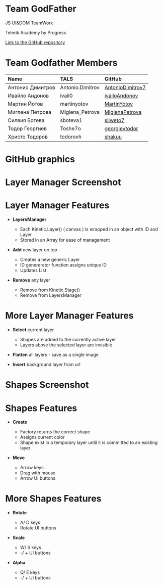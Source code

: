<!-- section start -->
<!-- attr: { class:'slide-title', showInPresentation:true, hasScriptWrapper:true } -->
# Team GodFather

<!-- <img showInPresentation="true" class="slide-image" src="imgs/the_godfather.jpg" style="top:30%; left:49%; width:30.36%; z-index:-1" /> -->

<div class="signature">
	<p class="signature-course">JS UI&DOM TeamWork</p>
	<p class="signature-initiative">Telerik Academy by Progress</p>
	<a href="https://github.com/TeamGodfather" class="signature-link">Link to the GitHub repository </a>
</div>

<!-- section start -->
<!-- attr: { showInPresentation:true, style:'font-size: 0.7em', hasScriptWrapper:true } -->

# Team Godfather Members

| Name | TALS | GitHub |
| :------------- | :------------------- | :------------------------------------------|
| Антонио Димитров  | Antonio.Dimitrov       | [AntonioDimitrov7 ](https://github.com/AntonioDimitrov7)                   |
| Ивайло Андонов   | ivail0 | [ivailoAndonov](https://github.com/ivailoAndonov)       |
| Мартин Йотов    | martinyotov  | [MartinYotov](https://github.com/MartinYotov)         |
| Миглена Петрова | Miglena_Petrova  | [MiglenaPetrova](https://github.com/MiglenaPetrova)         |
| Силвия Ботева | sboteva1    | [silweto7](https://github.com/silweto7)                 |
| Тодор Георгиев | Toshe7o    | [georgievtodor](https://github.com/georgievtodor)               |
| Христо Тодоров | todorovh      | [shakuu](https://github.com/shakuu) |

<!-- section start -->
<!-- attr: { showInPresentation:true, style:'font-size: 0.7em', hasScriptWrapper:true } -->

# GitHub graphics

<!-- ![](./imgs/githubgraphics.png) -->

<!-- <img showInPresentation="true" class="slide-image" src="imgs/githubgraphics.png" style="top:25%; left:10%; width:80%; z-index:-1" /> -->

<!-- section start -->
<!-- attr: { showInPresentation:true, style:'font-size: 0.7em', hasScriptWrapper:true } -->

# Layer Manager Screenshot

<!-- ![](./imgs/layer-manager.png) -->

<!-- <img showInPresentation="true" class="slide-image" src="imgs/layer-manager.png" style="top:15%; width:100%; z-index:-1" /> -->

<!-- section start -->
<!-- attr: { showInPresentation:true, style:'font-size: 0.7em', hasScriptWrapper:true } -->

# Layer Manager Features

- **LayersManager** 
  - Each Kinetic.Layer() ( canvas ) is wrapped in an object with ID and Layer
  - Stored in an Array for ease of management

- **Add** new layer on top
  - Creates a new generic Layer
  - ID genererator function assigns unique ID
  - Updates List

- **Remove** any layer
  - Remove from Kinetic.Stage()
  - Remove from LayersManager

<!-- section start -->
<!-- attr: { showInPresentation:true, style:'font-size: 0.7em', hasScriptWrapper:true } -->

# More Layer Manager Features

- **Select** current layer
  - Shapes are added to the currently active layer
  - Layers above the selected layer are invisible

- **Flatten** all layers - save as a single image

- **Insert** background layer from url

<!-- section start -->
<!-- attr: { showInPresentation:true, style:'font-size: 0.7em', hasScriptWrapper:true } -->

# Shapes Screenshot

<!-- ![](./imgs/shapes.png) -->

<!-- <img showInPresentation="true" class="slide-image" src="imgs/shapes.png" style="top:15%; width:100%; z-index:-1" /> -->

<!-- section start -->
<!-- attr: {  showInPresentation:true, style:'font-size: 0.7em', hasScriptWrapper:true } -->

# Shapes Features

- **Create**
  - Factory returns the correct shape
  - Assigns current color
  - Shape exist in a temporary layer until it is committed to an existing layer
  
- **Move**
  - Arrow keys
  - Drag with mouse
  - Arrow UI buttons


<!-- section start -->
<!-- attr: {  showInPresentation:true, style:'font-size: 0.7em', hasScriptWrapper:true } -->

# More Shapes Features

- **Rotate**
  - A/ D keys
  - Rotate UI buttons

- **Scale**
  - W/ S keys
  - -/ + UI buttons

- **Alpha**
  - Q/ E keys
  - -/ + UI buttons
